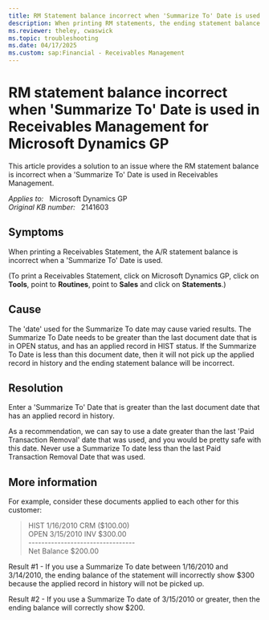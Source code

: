 ```yaml
---
title: RM Statement balance incorrect when 'Summarize To' Date is used in Receivables Management
description: When printing RM statements, the ending statement balance is incorrect when a Summarize To Date is used. This article provides a solution to this issue.
ms.reviewer: theley, cwaswick
ms.topic: troubleshooting
ms.date: 04/17/2025
ms.custom: sap:Financial - Receivables Management
---
```

# RM statement balance incorrect when 'Summarize To' Date is used in Receivables Management for Microsoft Dynamics GP

This article provides a solution to an issue where the RM statement balance is incorrect when a 'Summarize To' Date is used in Receivables Management.

_Applies to:_ &nbsp; Microsoft Dynamics GP  
_Original KB number:_ &nbsp; 2141603

## Symptoms

When printing a Receivables Statement, the A/R statement balance is incorrect when a 'Summarize To' Date is used.

(To print a Receivables Statement, click on Microsoft Dynamics GP, click on **Tools**, point to **Routines**, point to **Sales** and click on **Statements**.)

## Cause

The 'date' used for the Summarize To date may cause varied results. The Summarize To Date needs to be greater than the last document date that is in OPEN status, and has an applied record in HIST status. If the Summarize To Date is less than this document date, then it will not pick up the applied record in history and the ending statement balance will be incorrect.

## Resolution

Enter a 'Summarize To' Date that is greater than the last document date that has an applied record in history.

As a recommendation, we can say to use a date greater than the last 'Paid Transaction Removal' date that was used, and you would be pretty safe with this date. Never use a Summarize To date less than the last Paid Transaction Removal Date that was used.

## More information

For example, consider these documents applied to each other for this customer:

> HIST 1/16/2010 CRM ($100.00)  
OPEN 3/15/2010 INV $300.00  
\---------------------------------  
Net Balance $200.00

Result #1 - If you use a Summarize To date between 1/16/2010 and 3/14/2010, the ending balance of the statement will incorrectly show $300 because the applied record in history will not be picked up.

Result #2 - If you use a Summarize To date of 3/15/2010 or greater, then the ending balance will correctly show $200.
